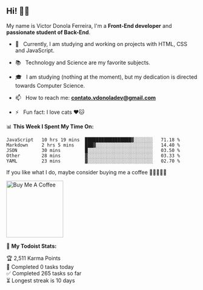 <h2 align="left">Hi! 👋🏻</h2>  

<p align="left">
	My name is Victor Donola Ferreira, I'm a <strong>Front-End developer</strong> and <strong>passionate student of Back-End</strong>.
</p>

- 🔭 &nbsp; Currently, I am studying and working on projects with HTML, CSS and JavaScript.

- :books: &nbsp; Technology and Science are my favorite subjects.

- 🎓 &nbsp; I am studying (nothing at the moment), but my dedication is directed towards Computer Science.

- 📫 &nbsp; How to reach me: **contato.vdonoladev@gmail.com**

- ⚡️ &nbsp; Fun fact: I love cats ❤️🐱

📊 **This Week I Spent My Time On:**
<!--START_SECTION:waka-->
```text
JavaScript   10 hrs 19 mins  █████████████████▓░░░░░░░   71.18 % 
Markdown     2 hrs 5 mins    ███▓░░░░░░░░░░░░░░░░░░░░░   14.40 % 
JSON         30 mins         █░░░░░░░░░░░░░░░░░░░░░░░░   03.50 % 
Other        28 mins         ▓░░░░░░░░░░░░░░░░░░░░░░░░   03.33 % 
YAML         23 mins         ▓░░░░░░░░░░░░░░░░░░░░░░░░   02.70 % 
```
<!--END_SECTION:waka-->

If you like what I do, maybe consider buying me a coffee 🥺👉🏻👈🏻

<a href="https://www.buymeacoffee.com/xuxuti" target="_blank"><img src="https://cdn.buymeacoffee.com/buttons/v2/default-red.png" alt="Buy Me A Coffee" width="150" ></a>

🚧 **My Todoist Stats:**
<!-- TODO-IST:START -->
🏆  2,511 Karma Points           
🌸  Completed 0 tasks today           
✅  Completed 265 tasks so far           
⏳  Longest streak is 10 days
<!-- TODO-IST:END -->

